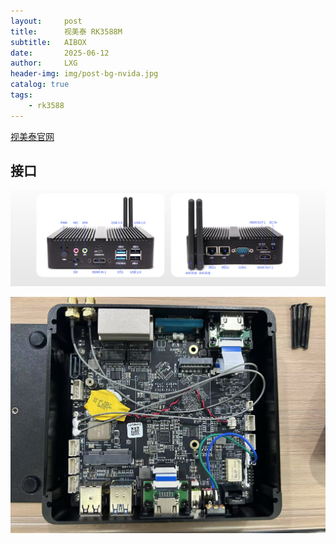```yaml
---
layout:     post
title:      视美泰 RK3588M
subtitle:   AIBOX
date:       2025-06-12
author:     LXG
header-img: img/post-bg-nvida.jpg
catalog: true
tags:
    - rk3588
---
```


[视美泰官网](https://www.shimeta.com.cn/sy)

## 接口

![shimeta_rk3588m](/images/hardware/shimeta_rk3588m.png)

![shimeta_rk3588m_2](/images/hardware/shimeta_rk3588m_2.jpg)









